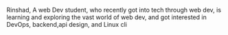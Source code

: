 Rinshad,
A web Dev student, who recently got into tech through web dev, is learning and exploring the vast world of web dev, and got interested in DevOps, backend,api design, and Linux
cli
